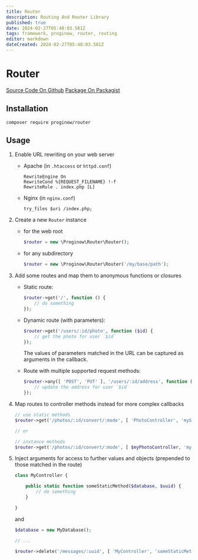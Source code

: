 ```yaml
---
title: Router
description: Routing And Router Library
published: true
date: 2024-02-27T05:48:03.581Z
tags: framework, proginow, router, routing
editor: markdown
dateCreated: 2024-02-27T05:48:03.581Z
---
```


# Router
[Source Code On Github](https://github.com/proginow/router/)
[Package On Packagist](https://packagist.org/packages/proginow/router/)
## Installation
```
composer require proginow/router
```
## Usage


 1. Enable URL rewriting on your web server

    * Apache (in `.htaccess` or `httpd.conf`)

      ```
      RewriteEngine On
      RewriteCond %{REQUEST_FILENAME} !-f
      RewriteRule . index.php [L]
      ```

    * Nginx (in `nginx.conf`)

      ```
      try_files $uri /index.php;
      ```

 2. Create a new `Router` instance

    * for the web root

      ```php
      $router = new \Proginow\Router\Router();
      ```

    * for any subdirectory

      ```php
      $router = new \Proginow\Router\Router('/my/base/path');
      ```

 3. Add some routes and map them to anonymous functions or closures

    * Static route:

      ```php
      $router->get('/', function () {
          // do something
      });
      ```

    * Dynamic route (with parameters):

      ```php
      $router->get('/users/:id/photo', function ($id) {
          // get the photo for user `$id`
      });
      ```

      The values of parameters matched in the URL can be captured as arguments in the callback.

    * Route with multiple supported request methods:

      ```php
      $router->any([ 'POST', 'PUT' ], '/users/:id/address', function ($id) {
          // update the address for user `$id`
      });
      ```

 4. Map routes to controller methods instead for more complex callbacks

    ```php
    // use static methods
    $router->get('/photos/:id/convert/:mode', [ 'PhotoController', 'myStaticMethod' ]);

    // or

    // instance methods
    $router->get('/photos/:id/convert/:mode', [ $myPhotoController, 'myInstanceMethod' ]);
    ```

 5. Inject arguments for access to further values and objects (prepended to those matched in the route)

    ```php
    class MyController {

        public static function someStaticMethod($database, $uuid) {
            // do something
        }

    }
    ```

    and

    ```php
    $database = new MyDatabase();

    // ...

    $router->delete('/messages/:uuid', [ 'MyController', 'someStaticMethod' ], [ $database ]);
    ```
